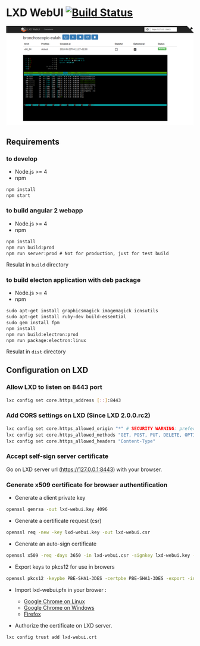 # LXD WebUI [![Build Status](https://travis-ci.org/aarnaud/lxd-webui.svg?branch=master)](https://travis-ci.org/aarnaud/lxd-webui)

![Screenshot-details](doc/img/screenshot-details.png)

## Requirements

### to develop

* Node.js >= 4
* npm

````
npm install
npm start
````

### to build angular 2 webapp

* Node.js >= 4
* npm

````
npm install
npm run build:prod
npm run server:prod # Not for production, just for test build
````

Resulat in `build` directory

### to build electon application with deb package

* Node.js >= 4
* npm

````
sudo apt-get install graphicsmagick imagemagick icnsutils
sudo apt-get install ruby-dev build-essential
sudo gem install fpm
npm install
npm run build:electron:prod
npm run package:electron:linux
````

Resulat in `dist` directory

## Configuration on LXD

### Allow LXD to listen on 8443 port

```bash
lxc config set core.https_address [::]:8443
```

### Add CORS settings on LXD (Since LXD 2.0.0.rc2)

```bash
lxc config set core.https_allowed_origin "*" # SECURITY WARNING: prefer to restrict with lxd-webui url 
lxc config set core.https_allowed_methods "GET, POST, PUT, DELETE, OPTIONS"
lxc config set core.https_allowed_headers "Content-Type"
```

### Accept self-sign server certificate 

Go on LXD server url (https://127.0.0.1:8443) with your browser.

### Generate x509 certificate for browser authentification

- Generate a client private key
```bash
openssl genrsa -out lxd-webui.key 4096
```

- Generate a certificate request (csr)
```bash
openssl req -new -key lxd-webui.key -out lxd-webui.csr
```

- Generate an auto-sign certificate
```bash
openssl x509 -req -days 3650 -in lxd-webui.csr -signkey lxd-webui.key -out lxd-webui.crt
```

- Export keys to pkcs12 for use in browers
```bash
openssl pkcs12 -keypbe PBE-SHA1-3DES -certpbe PBE-SHA1-3DES -export -in lxd-webui.crt -inkey lxd-webui.key -out lxd-webui.pfx -name "LXD WebUI"
```

- Import lxd-webui.pfx in your brower : 
    - [Google Chrome on Linux](https://support.globalsign.com/customer/portal/articles/1215006-install-pkcs-12-file---linux-ubuntu-using-chrome)
    - [Google Chrome on Windows](https://www.comodo.com/support/products/authentication_certs/setup/win_chrome.php?key5sk1=649f7696ddcd15b926ed0862b303a6e7b4dd8204) 
    - [Firefox](http://www.digi-sign.com/support/client%20certificates/import%20firefox)
    
- Authorize the certificate on LXD server.
```bash
lxc config trust add lxd-webui.crt
```